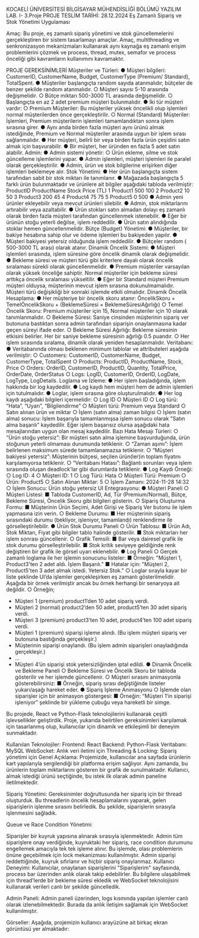 KOCAELİ ÜNİVERSİTESİ
BİLGİSAYAR MÜHENDİSLİĞİ BÖLÜMÜ
YAZILIM LAB. I- 3.Proje
PROJE TESLİM TARİHİ: 28.12.2024
Eş Zamanlı Sipariş ve Stok Yönetimi Uygulaması


Amaç: Bu proje, eş zamanlı sipariş yönetimi ve stok güncellemelerini gerçekleştiren bir
sistem tasarlamayı amaçlar. Amaç, multithreading ve senkronizasyon mekanizmaları
kullanarak aynı kaynağa eş zamanlı erişim problemlerini çözmek ve process, thread, mutex,
semafor ve process önceliği gibi kavramların kullanımını kavramaktır. 

PROJE GEREKSİNİMLERİ
Müşteriler ve Türleri:
● Müşteri bilgileri: CustomerID, CustomerName, Budget, CustomerType (Premium/
Standard), TotalSpent.
● Müşteriler başlangıçta random sayıda atanmalıdır, bütçeler de benzer şekilde random
atanmalıdır.
○ Müşteri sayısı 5-10 arasında değişmelidir.
○ Bütçe miktarı 500-3000 TL arasında değişmelidir.
○ Başlangıçta en az 2 adet premium müşteri bulunmalıdır.
● İki tür müşteri vardır:
○ Premium Müşteriler: Bu müşteriler yüksek öncelikli olup işlemleri normal
müşterilerden önce gerçekleştirilir.
○ Normal (Standard) Müşteriler: İşlemleri, Premium müşterilerin işlemleri
tamamlandıktan sonra işlem sırasına girer.
● Aynı anda birden fazla müşteri aynı ürünü almak istediğinde, Premium ve Normal
müşteriler arasında uygun bir işlem sırası sağlanmalıdır.
● Her müşteri, belirli bir veya birden fazla ürün çeşidini satın almak için başvurabilir.
● Bir müşteri, her üründen en fazla 5 adet satın alabilir.
Admin:
● Admin sistemi yönetir:
○ Ürün ekleme, silme ve stok güncelleme işlemlerini yapar.
● Admin işlemleri, müşteri işlemleri ile paralel olarak gerçekleştirilir.
● Admin, ürün ve stok bilgilerine erişirken diğer işlemleri beklemeye alır.
Stok Yönetimi:
● Her ürün başlangıçta sistem tarafından sabit bir stok miktarı ile tanımlanır.
● Mağazada başlangıçta 5 farklı ürün bulunmaktadır ve ürünlere ait bilgiler aşağıdaki
tabloda verilmiştir:  
ProductID ProductName Stock Price (TL)
1 Product1 500 100
2 Product2 10 50
3 Product3 200 45
4 Product4 75 75
5 Product5 0 500
● Admin yeni ürünler ekleyebilir veya mevcut ürünleri silebilir.
● Admin, stok miktarlarını artırabilir veya azaltabilir.
● Ürün stokları satın almadan dolayı eş zamanlı olarak birden fazla müşteri tarafından
güncellenmek istenebilir.
● Eğer bir ürünün stoğu yeterli değilse, işlem reddedilir.
● Ürün satın alındığında stoklar hemen güncellenmelidir.
Bütçe (Budget) Yönetimi:
● Müşteriler, bir bakiye hesabına sahip olur ve ödeme işlemleri bu bakiyeden yapılır.
● Müşteri bakiyesi yetersiz olduğunda işlem reddedilir.
● Bütçeler random ( 500-3000 TL arası) olarak atanır.
Dinamik Öncelik Sistemi:
● Müşteri işlemleri sırasında, işlem süresine göre öncelik dinamik olarak değişmelidir.
● Bekleme süresi ve müşteri türü gibi kriterlere dayalı olarak öncelik sıralaması sürekli
olarak güncellenmelidir.
● Premium müşteriler varsayılan olarak yüksek önceliğe sahiptir. Normal müşteriler için
bekleme süresi arttıkça öncelik sıralaması yükseltilir.
● Eğer bir Standard müşteri Premium müşteri olduysa, müşterinin mevcut işlem sırasına
dokunulmamalıdır. Müşteri türü değişikliği bir sonraki işlemde etkili olmalıdır.
Dinamik Öncelik Hesaplama:
● Her müşteriye bir öncelik skoru atanır:
ÖncelikSkoru = TemelÖncelikSkoru + (BeklemeSüresi × BeklemeSüresiAğırlığı)
○ Temel Öncelik Skoru: Premium müşteriler için 15, Normal müşteriler için 10
olarak tanımlanmalıdır.
○ Bekleme Süresi: Saniye cinsinden müşterinin sipariş ver butonuna bastıktan
sonra admin tarafından siparişin onaylanmasına kadar geçen süreyi ifade eder.
○ Bekleme Süresi Ağırlığı: Bekleme süresinin etkisini belirler. Her bir saniye
bekleme süresinin ağırlığı 0.5 puandır.
○ Her işlem sırasında sıralama, dinamik olarak yeniden hesaplanmalıdır.
Veritabanı:
● Veritabanında olması beklenen minimum tablolar ve attributeleri aşağıda verilmiştir:
○ Customers: CustomerID, CustomerName, Budget, CustomerType, TotalSpent
○ Products: ProductID, ProductName, Stock, Price
○ Orders: OrderID, CustomerID, ProductID, Quantity, TotalPrice, OrderDate,
OrderStatus
○ Logs: LogID, CustomerID, OrderID, LogDate, LogType, LogDetails.
Loglama ve İzleme:
● Her işlem başladığında, işlem hakkında bir log kaydedilir.
● Log kaydı hem müşteri hem de admin işlemleri için tutulmalıdır.
● Loglar, işlem sırasına göre oluşturulmalıdır.
● Her log kaydı aşağıdaki bilgileri içermelidir:
○ Log ID
○ Müşteri ID
○ Log türü: “Hata”, “Uyarı”, “Bilgilendirme”
○ Müşteri türü: Premium veya Standard
○ Satın alınan ürün ve miktar
○ İşlem (satın alma) zaman bilgisi
○ İşlem (satın alma) sonucu: İşlem başarıyla tamamlanmışsa işlem sonucu
olarak "Satın alma başarılı" kaydedilir. Eğer işlem başarısız olursa aşağıdaki
hata mesajlarından uygun olan mesaj kaydedilir.
Bazı Hata Mesajı Türleri:
○ “Ürün stoğu yetersiz”: Bir müşteri satın alma işlemine başvurduğunda, ürün
stoğunun yeterli olmaması durumunda tetiklenir.
○ “Zaman aşımı”: İşlem belirlenen maksimum sürede tamamlanamazsa
tetiklenir.
○ “Müşteri bakiyesi yetersiz”: Müşterinin bütçesi, seçilen ürün(ler)in toplam
fiyatını karşılamıyorsa tetiklenir.
○ “Veritabanı Hatası”: Bağlantı sorunları veya işlem sırasında oluşan
deadlock'lar gibi durumlarda tetiklenir.
● Log Kaydı Örneği:
○ Log ID: 4
○ Müşteri ID: 1
○ Log Türü: Hata
○ Müşteri Türü: Premium
○ Ürün: Product5
○ Satın Alınan Miktar: 5
○ İşlem Zamanı: 2024-11-28 14:32
○ İşlem Sonucu: Ürün stoğu yetersiz
UI Entegrasyonu:
● Müşteri Paneli
○ Müşteri Listesi:
■ Tabloda CustomerID, Ad, Tür (Premium/Normal), Bütçe, Bekleme
Süresi, Öncelik Skoru gibi bilgileri gösterin.
○ Sipariş Oluşturma Formu:
■ Müşterinin Ürün Seçimi, Adet Girişi ve Sipariş Ver butonu ile işlem
yapmasına izin verin.
○ Bekleme Durumu:
■ Her müşterinin sipariş sırasındaki durumu (bekliyor, işleniyor,
tamamlandı) renklendirme ile görselleştirilebilir.
● Ürün Stok Durumu Paneli
○ Ürün Tablosu:
■ Ürün Adı, Stok Miktarı, Fiyat gibi bilgiler tablo halinde gösterilir.
■ Stok miktarları her işlem sonrası güncellenir.
○ Grafik Temsili:
■ Bar veya dairesel grafik ile stok durumu görselleştirilebilir.
■ Stok kritik seviyeye geldiğinde renk değiştiren bir grafik ile görsel
uyarı eklenebilir.
● Log Paneli
○ Gerçek zamanlı loglama ile her işlemin sonucunu listeler:
■ Örneğin: "Müşteri 1, Product3'ten 2 adet aldı. İşlem Başarılı."
■ Hatalar için: "Müşteri 2, Product5'ten 3 adet almak istedi. Yetersiz
Stok."
○ Loglar sırayla kayar bir liste şeklinde UI’da işlemler gerçekleşirken eş zamanlı
gösterilmelidir. Aşağıda bir örnek verilmiştir ancak bu örnek herhangi bir
senaryoya ait değildir.
○ Örneğin;
- Müşteri 1 (premium) product1’den 10 adet sipariş verdi.
- Müşteri 2 (normal) product2’den 50 adet, product5’ten 30 adet sipariş
verdi.
- Müşteri 3 (premium) product3’ten 10 adet, product4’ten 100 adet
sipariş verdi.
- Müşteri 1 (premium) siparişi işleme alındı. (Bu işlem müşteri sipariş
ver butonuna bastığında gerçekleşir.)
- Müşterinin siparişi onaylandı. (Bu işlem admin siparişleri
onayladığında gerçekleşir.)
- …
- Müşteri 4’ün siparişi stok yetersizliğinden iptal edildi.
● Dinamik Öncelik ve Bekleme Paneli
○ Bekleme Süresi ve Öncelik Skoru bir tabloda gösterilir ve her işlemde
güncellenir.
○ Müşteri sırasını animasyonla gösterebilirsiniz:
■ Örneğin, sipariş sırası değiştiğinde listeler yukarı/aşağı hareket eder.
● Sipariş İşleme Animasyonu
○ İşlemde olan siparişler için bir animasyon göstergesi:
■ Örneğin: “Müşteri 1’in siparişi işleniyor” şeklinde bir yükleme çubuğu
veya hareketli bir simge.

Bu projede, React ve Python-Flask teknolojilerini kullanarak çeşitli işlevsellikler geliştirdik. Proje, yukarıda belirtilen gereksinimleri karşılamak için tasarlanmış olup, kullanıcılar için dinamik ve etkileşimli bir deneyim sunmaktadır.

Kullanılan Teknolojiler:
Frontend: React
Backend: Python-Flask
Veritabanı: MySQL
WebSocket: Anlık veri iletimi için
Threading & Locking: Sipariş yönetimi için
Genel Açıklama:
Projemizde, kullanıcılar ana sayfada ürünlerin kart yapılarıyla sergilendiği bir platforma erişim sağlıyor. Aynı zamanda, bu ürünlerin toplam miktarlarını gösteren bir grafik de sunulmaktadır. Kullanıcı, almak istediği ürünü seçtiğinde, bu istek ilk olarak admin paneline iletilmektedir.

Sipariş Yönetimi:
Gereksinimler doğrultusunda her sipariş için bir thread oluşturduk. Bu threadlerin öncelik hesaplamalarını yaparak, gelen siparişlerin işlenme sırasını belirledik. Bu şekilde, siparişlerin sırasıyla işlenmesini sağladık.

Queue ve Race Condition Yönetimi:

Siparişler bir kuyruk yapısına alınarak sırasıyla işlenmektedir.
Admin tüm siparişlere onay verdiğinde, kuyruktaki her sipariş, race condition durumunu engellemek amacıyla tek tek işleme alınır. Bu işlemde, olası problemlerin önüne geçebilmek için lock mekanizması kullanılmıştır.
Admin siparişi reddettiğinde, kuyruk sıfırlanır ve hiçbir sipariş onaylanmaz.
Kullanıcı Deneyimi:
Kullanıcılar, onaylanan siparişlerini "Siparişlerim" sayfasında, process bar üzerinden anlık olarak takip edebilirler. Bu bilgilere ulaşabilmek için thread'lerde bir bekleme süresi ekledik ve WebSocket teknolojisini kullanarak verileri canlı bir şekilde güncelledik.

Admin Paneli:
Admin paneli üzerinden, logs kısmında yapılan işlemler canlı olarak izlenebilmektedir. Burada da anlık iletişim sağlamak için WebSocket kullanılmıştır.

Görseller:
Aşağıda, projemizin kullanıcı arayüzüne ait birkaç ekran görüntüsü yer almaktadır:
